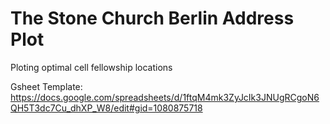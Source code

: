 # The Stone Church Berlin Address Plot
Ploting optimal cell fellowship locations

Gsheet Template: https://docs.google.com/spreadsheets/d/1ftqM4mk3ZyJcIk3JNUgRCgoN6QH5T3dc7Cu_dhXP_W8/edit#gid=1080875718
